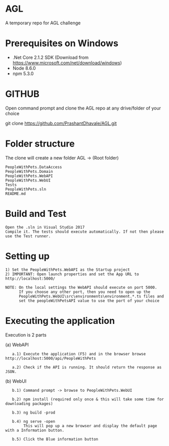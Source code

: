 # AGL
A temporary repo for AGL challenge

# Prerequisites on Windows
- .Net Core 2.1.2 SDK (Download from https://www.microsoft.com/net/download/windows)
- Node 8.6.0 
- npm 5.3.0

# GITHUB
  Open command prompt and clone the AGL repo at any drive/folder of your choice
  
  git clone https://github.com/PrashantDhavale/AGL.git

# Folder structure 

  The clone will create a new folder AGL -> (Root folder)

    PeopleWithPets.DataAccess
    PeopleWithPets.Domain
    PeopleWithPets.WebAPI
    PeopleWithPets.WebUI
    Tests
    PeopleWithPets.sln
    README.md

# Build and Test

    Open the .sln in Visual Studio 2017
    Compile it. The tests should execute automatically. If not then please use the Test runner.
    
# Setting up

    1) Set the PeopleWithPets.WebAPI as the Startup project
    2) IMPORTANT: Open launch properties and set the App URL to http://localhost:5000/
    
    NOTE: On the local settings the WebAPI should execute on port 5000.
          If you choose any other port, then you need to open up the 
          PeopleWithPets.WebUI\src\environments\environment.*.ts files and 
          set the peopleWithPetsAPI value to use the port of your choice
    
# Executing the application

  Execution is 2 parts
  
  (a) WebAPI
  
       a.1) Execute the application (F5) and in the browser browse http://localhost:5000/api/PeopleWithPets
       
       a.2) Check if the API is running. It should return the response as JSON.
       
  (b) WebUI
  
       b.1) Command prompt -> browse to PeopleWithPets.WebUI
  
       b.2) npm install (required only once & this will take some time for downloading packages)
       
       b.3) ng build -prod
       
       b.4) ng serve -open
            This will pop up a new browser and display the default page with a Information button.
       
       b.5) Click the Blue information button
       
       
